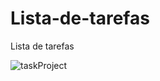 # Lista-de-tarefas
Lista de tarefas

![taskProject](https://user-images.githubusercontent.com/110907635/209560775-7371c3a0-d4d1-4157-8062-c429bbc75e9b.png)
